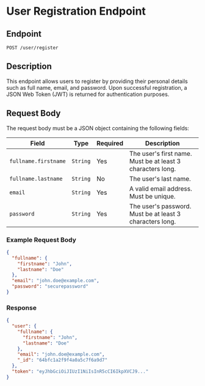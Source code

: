 # User Registration Endpoint

## Endpoint
`POST /user/register`

## Description
This endpoint allows users to register by providing their personal details such as full name, email, and password. Upon successful registration, a JSON Web Token (JWT) is returned for authentication purposes.

## Request Body
The request body must be a JSON object containing the following fields:

| Field               | Type     | Required | Description                                              |
|---------------------|----------|----------|----------------------------------------------------------|
| `fullname.firstname`| `String` | Yes      | The user's first name. Must be at least 3 characters long. |
| `fullname.lastname` | `String` | No       | The user's last name.                                     |
| `email`             | `String` | Yes      | A valid email address. Must be unique.                   |
| `password`          | `String` | Yes      | The user's password. Must be at least 3 characters long. |

### Example Request Body
```json
{
  "fullname": {
    "firstname": "John",
    "lastname": "Doe"
  },
  "email": "john.doe@example.com",
  "password": "securepassword"
}
```
### Response

```json
{
  "user": {
    "fullname": {
      "firstname": "John",
      "lastname": "Doe"
    },
    "email": "john.doe@example.com",
    "_id": "64bfc1a2f9f4a0a5c7f6a9d7"
  },
  "token": "eyJhbGciOiJIUzI1NiIsInR5cCI6IkpXVCJ9..."
}
```